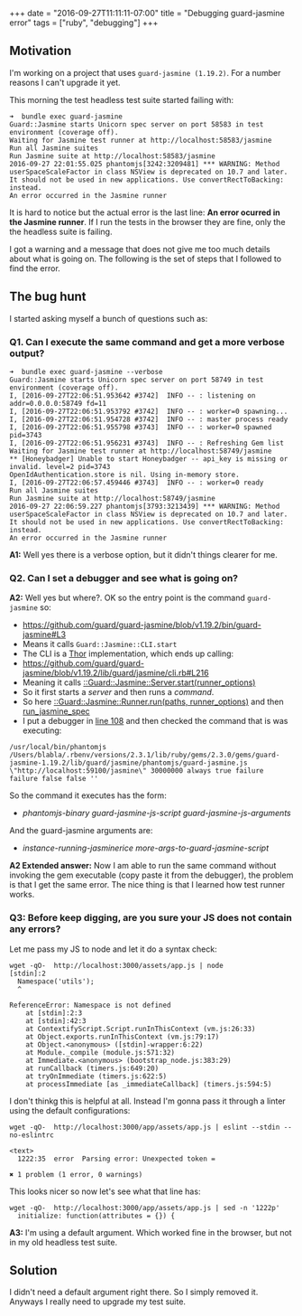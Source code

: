 +++
date  = "2016-09-27T11:11:11-07:00"
title = "Debugging guard-jasmine error"
tags  = ["ruby", "debugging"]
+++

## Motivation

I'm working on a project that uses `guard-jasmine (1.19.2)`. For a number reasons I can't upgrade it yet.

This morning the test headless test suite started failing with:

```
➜  bundle exec guard-jasmine
Guard::Jasmine starts Unicorn spec server on port 58583 in test environment (coverage off).
Waiting for Jasmine test runner at http://localhost:58583/jasmine
Run all Jasmine suites
Run Jasmine suite at http://localhost:58583/jasmine
2016-09-27 22:01:55.025 phantomjs[3242:3209481] *** WARNING: Method userSpaceScaleFactor in class NSView is deprecated on 10.7 and later. It should not be used in new applications. Use convertRectToBacking: instead.
An error occurred in the Jasmine runner
```

It is hard to notice but the actual error is the last line: **An error ocurred in the Jasmine runner**. If I run the tests in the browser they are fine,
only the the headless suite is failing.

I got a warning and a message that does not give me too much details about what is going on. The following is the set of steps that I followed to find the error.

## The bug hunt
I started asking myself a bunch of questions such as:

### Q1. Can I execute the same command and get a more verbose output?

  ```
  ➜  bundle exec guard-jasmine --verbose
Guard::Jasmine starts Unicorn spec server on port 58749 in test environment (coverage off).
I, [2016-09-27T22:06:51.953642 #3742]  INFO -- : listening on addr=0.0.0.0:58749 fd=11
I, [2016-09-27T22:06:51.953792 #3742]  INFO -- : worker=0 spawning...
I, [2016-09-27T22:06:51.954728 #3742]  INFO -- : master process ready
I, [2016-09-27T22:06:51.955798 #3743]  INFO -- : worker=0 spawned pid=3743
I, [2016-09-27T22:06:51.956231 #3743]  INFO -- : Refreshing Gem list
Waiting for Jasmine test runner at http://localhost:58749/jasmine
** [Honeybadger] Unable to start Honeybadger -- api_key is missing or invalid. level=2 pid=3743
OpenIdAuthentication.store is nil. Using in-memory store.
I, [2016-09-27T22:06:57.459446 #3743]  INFO -- : worker=0 ready
Run all Jasmine suites
Run Jasmine suite at http://localhost:58749/jasmine
2016-09-27 22:06:59.227 phantomjs[3793:3213439] *** WARNING: Method userSpaceScaleFactor in class NSView is deprecated on 10.7 and later. It should not be used in new applications. Use convertRectToBacking: instead.
An error occurred in the Jasmine runner
  ```

**A1:** Well yes there is a verbose option, but it didn't things clearer for me.

### Q2. Can I set a debugger and see what is going on?

**A2:** Well yes but where?. OK so the entry point is the command `guard-jasmine` so:

- https://github.com/guard/guard-jasmine/blob/v1.19.2/bin/guard-jasmine#L3
- Means it calls `Guard::Jasmine::CLI.start`
- The CLI is a [Thor](http://whatisthor.com/) implementation, which ends up calling:
- https://github.com/guard/guard-jasmine/blob/v1.19.2/lib/guard/jasmine/cli.rb#L216
- Meaning it calls [::Guard::Jasmine::Server.start(runner_options)](https://github.com/guard/guard-jasmine/blob/v1.19.2/lib/guard/jasmine/cli.rb#L220)
- So it first starts a *server* and then runs a *command*.
- So here [::Guard::Jasmine::Runner.run(paths, runner_options)](https://github.com/guard/guard-jasmine/blob/v1.19.2/lib/guard/jasmine/runner.rb#L44) and then [run_jasmine_spec](https://github.com/guard/guard-jasmine/blob/v1.19.2/lib/guard/jasmine/runner.rb#L109)
- I put a debugger in [line 108](https://github.com/guard/guard-jasmine/blob/v1.19.2/lib/guard/jasmine/runner.rb#L108) and then checked the command that is was executing:

```
/usr/local/bin/phantomjs /Users/blabla/.rbenv/versions/2.3.1/lib/ruby/gems/2.3.0/gems/guard-jasmine-1.19.2/lib/guard/jasmine/phantomjs/guard-jasmine.js \"http://localhost:59100/jasmine\" 30000000 always true failure failure false false ''
```

So the command it executes has the form:

- *phantomjs-binary* *guard-jasmine-js-script* *guard-jasmine-js-arguments*

And the guard-jasmine arguments are:

- *instance-running-jasminerice* *more-args-to-guard-jasmine-script*

**A2 Extended answer:** Now I am able to run the same command without invoking the gem executable (copy paste it from the debugger), the problem is that I get the same error.
The nice thing is that I learned how test runner works.

### Q3: Before keep digging, are you sure your JS does not contain any errors?

Let me pass my JS to node and let it do a syntax check:

```
wget -qO-  http://localhost:3000/assets/app.js | node
[stdin]:2
  Namespace('utils');
  ^

ReferenceError: Namespace is not defined
    at [stdin]:2:3
    at [stdin]:42:3
    at ContextifyScript.Script.runInThisContext (vm.js:26:33)
    at Object.exports.runInThisContext (vm.js:79:17)
    at Object.<anonymous> ([stdin]-wrapper:6:22)
    at Module._compile (module.js:571:32)
    at Immediate.<anonymous> (bootstrap_node.js:383:29)
    at runCallback (timers.js:649:20)
    at tryOnImmediate (timers.js:622:5)
    at processImmediate [as _immediateCallback] (timers.js:594:5)
```

I don't thinkg this is helpful at all. Instead I'm gonna pass it through a linter using the default configurations:

```
wget -qO-  http://localhost:3000/app/assets/app.js | eslint --stdin --no-eslintrc

<text>
  1222:35  error  Parsing error: Unexpected token =

✖ 1 problem (1 error, 0 warnings)
```

This looks nicer so now let's see what that line has:

```
wget -qO-  http://localhost:3000/app/assets/app.js | sed -n '1222p'
  initialize: function(attributes = {}) {
```

**A3:** I'm using a default argument. Which worked fine in the browser, but not in my old headless test suite.

## Solution
I didn't need a default argument right there. So I simply removed it. Anyways I really need to upgrade my test
suite.
